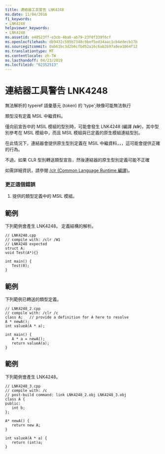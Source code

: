 ```yaml
---
title: 連結器工具警告 LNK4248
ms.date: 11/04/2016
f1_keywords:
- LNK4248
helpviewer_keywords:
- LNK4248
ms.assetid: e40523ff-e3cb-4ba6-ab79-23f0f339f6cf
ms.openlocfilehash: db9432c505b7348c9bef5ed34aac1cb4edecb17b
ms.sourcegitcommit: 0ab61bc3d2b6cfbd52a16c6ab2b97a8ea1864f12
ms.translationtype: MT
ms.contentlocale: zh-TW
ms.lasthandoff: 04/23/2019
ms.locfileid: "62352513"
---
```

# <a name="linker-tools-warning-lnk4248"></a>連結器工具警告 LNK4248

無法解析的 typeref 語彙基元 (token) 的 'type';映像可能無法執行

類型沒有定義 MSIL 中繼資料。

僅向前宣告中的 MSIL 模組的型別時，可能會發生 LNK4248 (編譯 **/clr**)，其中型別參考在 MSIL 模組中，而且 MSIL 模組與已定義的原生模組連結型別。

在此情況下，連結器會提供原生型別定義在 MSIL 中繼資料，，，這可能會提供正確的行為。

不過，如果 CLR 型別轉送類型宣告，然後連結器的原生型別定義可能不正確

如需詳細資訊，請參閱 [/clr (Common Language Runtime 編譯)](../../build/reference/clr-common-language-runtime-compilation.md)。

### <a name="to-correct-this-error"></a>更正這個錯誤

1. 提供的類型定義中的 MSIL 模組。

## <a name="example"></a>範例

下列範例會產生 LNK4248。 定義結構的解析。

```
// LNK4248.cpp
// compile with: /clr /W1
// LNK4248 expected
struct A;
void Test(A*){}

int main() {
   Test(0);
}
```

## <a name="example"></a>範例

下列範例已轉送的類型定義。

```
// LNK4248_2.cpp
// compile with: /clr /c
class A;   // provide a definition for A here to resolve
A * newA();
int valueA(A * a);

int main() {
   A * a = newA();
   return valueA(a);
}
```

## <a name="example"></a>範例

下列範例會產生 LNK4248。

```
// LNK4248_3.cpp
// compile with: /c
// post-build command: link LNK4248_2.obj LNK4248_3.obj
class A {
public:
   int b;
};

A* newA() {
   return new A;
}

int valueA(A * a) {
   return (int)a;
}
```